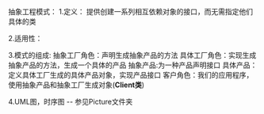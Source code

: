 抽象工程模式：
1.定义：
提供创建一系列相互依赖对象的接口，而无需指定他们具体的类

2.适用性：


3.模式的组成:
抽象工厂角色：声明生成抽象产品的方法
具体工厂角色：实现生成抽象产品的方法，生成一个具体的产品
抽象产品:为一种产品声明接口
具体产品：定义具体工厂生成的具体产品对象，实现产品接口
客户角色：我们的应用程序，使用抽象产品和抽象工厂生成对象(**Client类**)


4.UML图，时序图 -- 参见Picture文件夹